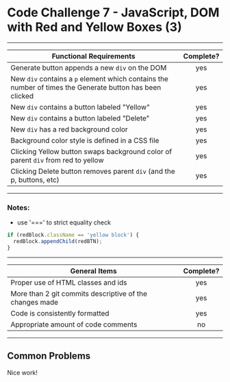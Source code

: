 # Code Challenge 7 - JavaScript, DOM with Red and Yellow Boxes (3)

---

| Functional Requirements                                                                                  | Complete? |
| -------------------------------------------------------------------------------------------------------- | :-------: |
| Generate button appends a new `div` on the DOM                                                           |    yes    |
| New `div` contains a `p` element which contains the number of times the Generate button has been clicked |    yes    |
| New `div` contains a button labeled "Yellow"                                                             |    yes    |
| New `div` contains a button labeled "Delete"                                                             |    yes    |
| New `div` has a red background color                                                                     |    yes    |
| Background color style is defined in a CSS file                                                          |    yes    |
| Clicking Yellow button swaps background color of parent `div` from red to yellow                         |    yes    |
| Clicking Delete button removes parent `div` (and the p, buttons, etc)                                    |    yes    |

---

### Notes:

- use '===' to strict equality check

```js
if (redBlock.className == 'yellow block') {
  redBlock.appendChild(redBTN);
}
```

---

| General Items                                           | Complete? |
| ------------------------------------------------------- | :-------: |
| Proper use of HTML classes and ids                      |    yes    |
| More than 2 git commits descriptive of the changes made |    yes    |
| Code is consistently formatted                          |    yes    |
| Appropriate amount of code comments                     |    no     |

---

## Common Problems

Nice work!
